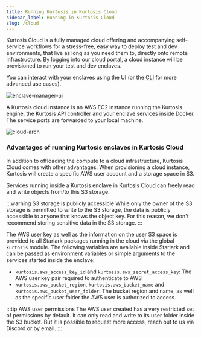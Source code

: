 ```yaml
---
title: Running Kurtosis in Kurtosis Cloud
sidebar_label: Running in Kurtosis Cloud
slug: /cloud
---
```


Kurtosis Cloud is a fully managed cloud offering and accompanying self-service workflows for a stress-free, easy way to deploy test and dev environments, that live as long as you need them to, directly onto remote infrastructure. By logging into our [cloud portal](https://cloud.kurtosis.com), a cloud instance will be provisioned to run your test and dev enclaves.

You can interact with your enclaves using the UI (or the [CLI](./installing-the-cli.md#ii-install-the-cli) for more advanced use cases).

![enclave-manager-ui](/img/guides/enclave-manager-ui.png)

A Kurtosis cloud instance is an AWS EC2 instance running the Kurtosis engine, the Kurtosis API controller and your enclave services inside Docker.  The service ports are forwarded to your local machine.

![cloud-arch](/img/guides/cloud-arch.png)

### Advantages of running Kurtosis enclaves in Kurtosis Cloud

In addition to offloading the compute to a cloud infrastructure, Kurtosis Cloud comes with other advantages.
When provisioning a cloud instance, Kurtosis will create a specific AWS user account and a storage space in S3.

Services running inside a Kurtosis enclave in Kurtosis Cloud can freely read and write objects from/to this S3 storage.

:::warning S3 storage is publicly accessible
While only the owner of the S3 storage is permitted to write to the S3 storage, the data is publicly accessible to 
anyone that knows the object key. For this reason, we don't recommend storing sensitive data in the S3 storage.
:::

The AWS user key as well as the information on the user S3 space is provided to all Starlark packages running in the 
cloud via the global `kurtosis` module. The following variables are available inside Starlark and can be passed as 
environment variables or simple arguments to the services started inside the enclave:
- `kurtosis.aws_access_key_id` and `kurtosis.aws_secret_access_key`: The AWS user key pair required to authenticate to 
AWS
- `kurtosis.aws_bucket_region`, `kurtosis.aws_bucket_name` and `kurtosis.aws_bucket_user_folder`: The bucket region and 
name, as well as the specific user folder the AWS user is authorized to access.

:::tip AWS user permissions
The AWS user created has a very restricted set of permissions by default. It can only read and write to its user folder
inside the S3 bucket. But it is possible to request more access, reach out to us via Discord or by email.
:::
